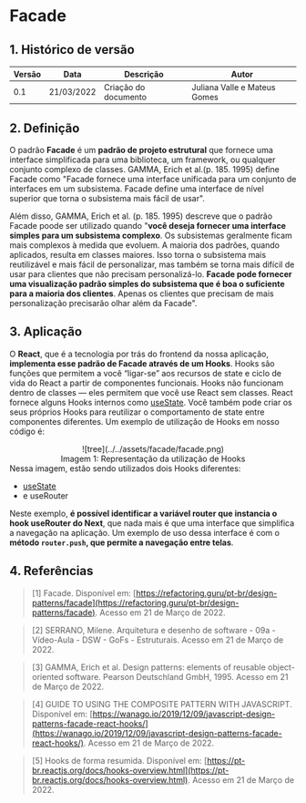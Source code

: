 # Facade

## 1. Histórico de versão

<center>
 
| Versão | Data       | Descrição            | Autor        |
| ------ | ---------- | -------------------- | ------------ |
| 0.1    | 21/03/2022 | Criação do documento | Juliana Valle e Mateus Gomes|
 
</center>
 
## 2. Definição
O padrão **Facade** é um **padrão de projeto estrutural** que fornece uma interface simplificada para uma biblioteca, um framework, ou qualquer conjunto complexo de classes. GAMMA, Erich et al.(p. 185. 1995) define Facade como "Facade fornece uma interface unificada para um conjunto de interfaces em um subsistema. Facade define uma interface de nível superior que torna o subsistema mais fácil de usar".

Além disso, GAMMA, Erich et al. (p. 185. 1995) descreve que o padrão Facade poode ser utilizado quando "**você deseja fornecer uma interface simples para um subsistema complexo**. Os subsistemas geralmente ficam mais complexos à medida que evoluem. A maioria dos padrões, quando aplicados, resulta em classes maiores. Isso torna o subsistema mais reutilizável e mais fácil de personalizar, mas também se torna mais difícil de usar para clientes que não precisam personalizá-lo. **Facade pode fornecer uma visualização padrão simples do subsistema que é boa o suficiente para a maioria dos clientes**. Apenas os clientes que precisam de mais personalização precisarão olhar além da Facade".

## 3. Aplicação

O **React**, que é a tecnologia por trás do frontend da nossa aplicação, **implementa esse padrão de Facade através de um Hooks**. Hooks são funções que permitem a você “ligar-se” aos recursos de state e ciclo de vida do React a partir de componentes funcionais. Hooks não funcionam dentro de classes — eles permitem que você use React sem classes. React fornece alguns Hooks internos como [useState](../comportamentais/state.md). Você também pode criar os seus próprios Hooks para reutilizar o comportamento de state entre componentes diferentes. Um exemplo de utilização de Hooks em nosso código é:

<center>
![tree](../../assets/facade/facade.png)
<figcaption>Imagem 1: Representação da utilização de Hooks</figcaption>
</center>
Nessa imagem, estão sendo utilizados dois Hooks diferentes:

- [useState](../comportamentais/state.md)
- e useRouter

Neste exemplo, **é possível identificar a variável router que instancia o hook useRouter do Next**, que nada mais é que uma interface que simplifica a navegação na aplicação. Um exemplo de uso dessa interface é com o **método `router.push`, que permite a navegação entre telas**.

## 4. Referências

> [1] Facade. Disponível em: [https://refactoring.guru/pt-br/design-patterns/facade](https://refactoring.guru/pt-br/design-patterns/facade). Acesso em 21 de Março de 2022.

> [2] SERRANO, Milene. Arquitetura e desenho de software - 09a - Vídeo-Aula - DSW - GoFs - Estruturais. Acesso em 21 de Março de 2022.

> [3] GAMMA, Erich et al. Design patterns: elements of reusable object-oriented software. Pearson Deutschland GmbH, 1995. Acesso em 21 de Março de 2022.

> [4] GUIDE TO USING THE COMPOSITE PATTERN WITH JAVASCRIPT. Disponível em: [https://wanago.io/2019/12/09/javascript-design-patterns-facade-react-hooks/](https://wanago.io/2019/12/09/javascript-design-patterns-facade-react-hooks/). Acesso em 21 de Março de 2022.

> [5] Hooks de forma resumida. Disponível em: [https://pt-br.reactjs.org/docs/hooks-overview.html](https://pt-br.reactjs.org/docs/hooks-overview.html). Acesso em 21 de Março de 2022.
